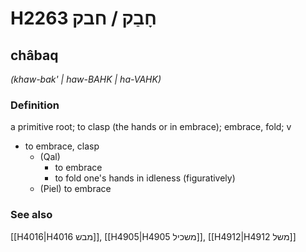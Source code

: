 # H2263 חָבַק / חבק

## châbaq

_(khaw-bak' | haw-BAHK | ha-VAHK)_

### Definition

a primitive root; to clasp (the hands or in embrace); embrace, fold; v

- to embrace, clasp
  - (Qal)
    - to embrace
    - to fold one's hands in idleness (figuratively)
  - (Piel) to embrace

### See also

[[H4016|H4016 מבש]], [[H4905|H4905 משכיל]], [[H4912|H4912 משל]]

